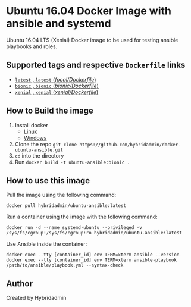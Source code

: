 # Ubuntu 16.04 Docker Image with ansible and systemd

Ubuntu 16.04 LTS (Xenial) Docker image to be used for testing ansible playbooks and roles.

## Supported tags and respective `Dockerfile` links

- [`latest` , `latest` (*focal/Dockerfile*)](https://github.com/hybridadmin/docker-ubuntu-ansible/tree/main/1.13.0/Dockerfile)
- [`bionic` , `bionic` (*bionic/Dockerfile*)](https://github.com/hybridadmin/docker-ubuntu-ansible/tree/main/1.13.0/Dockerfile)
- [`xenial` , `xenial` (*xenial/Dockerfile*)](https://github.com/hybridadmin/docker-ubuntu-ansible/tree/main/1.13.0/Dockerfile)

## How to Build the image

1. Install docker
   * [Linux](https://docs.docker.com/engine/install/)
   * [Windows](https://docs.docker.com/docker-for-windows/install/)
2. Clone the repo `git clone https://github.com/hybridadmin/docker-ubuntu-ansible.git`
3. `cd` into the directory
4. Run `docker build -t ubuntu-ansible:bionic .`

## How to use this image

Pull the image using the following command:
```console
docker pull hybridadmin/ubuntu-ansible:latest
```

Run a container using the image with the following command:

```console
docker run -d --name systemd-ubuntu --privileged -v /sys/fs/cgroup:/sys/fs/cgroup:ro hybridadmin/ubuntu-ansible:latest
```

Use Ansible inside the container:
```
docker exec --tty [container_id] env TERM=xterm ansible --version
docker exec --tty [container_id] env TERM=xterm ansible-playbook /path/to/ansible/playbook.yml --syntax-check
```

## Author

Created by Hybridadmin
